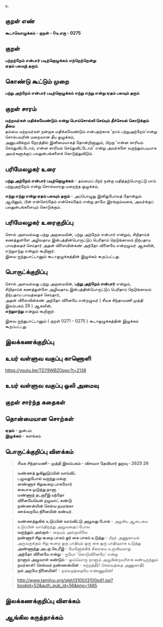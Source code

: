 உ

## குறள் எண் 

**கூடாவொழுக்கம் - குறள் - 0உஎரு - 0275**  

## குறள் 

**பற்றற்றேம் என்பார் படிற்றொழுக்கம் எற்றெற்றென்று  
ஏதம் பலவுந் தரும்.**

## கொண்டு கூட்டும் முறை

**பற்று அற்றேம் என்பார் படிற்றொழுக்கம் எற்று எற்று என்று ஏதம் பலவும் தரும்**

## குறள் சாரம் 

**மற்றவர்கள் மதிக்கவேண்டும் என்று பொய்சொல்லி செய்யும் தீச்செயல் கொடுக்கும் தீமை**  
தம்மை மற்றவர்கள் நன்றாக மதிக்கவேண்டும் என்பதற்காக 'நாம் பற்றுஅற்றேம்'என்று சொல்பவரின் மறைவான தீய ஒழுக்கம்,  
அனுபவிக்கும் நேரத்தில் இனிமையாகத் தோன்றினாலும், பிறகு 'என்ன காரியம் செய்துவிட்டோம், என்ன காரியம் செய்துவிட்டோம்' என்று அவர்களே வருந்தும்படியாக அவர்களுக்குப் பலதுன்பங்களைக் கொடுத்துவிடும்.  

## பரிமேலழகர் உரை

**பற்று அற்றேம் என்பார் படிற்றொழுக்கம்** - தம்மைப் பிறர் நன்கு மதித்தற்பொருட்டு யாம் பற்றுஅற்றேம் என்று சொல்வாரது மறைந்த ஒழுக்கம், 

**எற்று எற்று என்று ஏதம் பலவும் தரும்** - அப்பொழுது இனிதுபோலத் தோன்றும் ஆயினும், பின் என்செய்தேம் என்செய்தேம் என்று தாமே இரங்கும்வகை, அவர்க்குப் பலதுன்பங்களையும் கொடுக்கும்.   

## பரிமேலழகர் உரைகுறிப்பு   

சொல் அளவல்லது பற்று அறாமையின், பற்று அற்றேம் என்பார் என்றும், சிறிதாய்க் கணத்துள்ளே அழிவதாய இன்பத்தின்பொருட்டுப் பெரிதாய் நெடுங்காலம் நிற்பதாய பாவத்தைச் செய்தார் அதன் விளைவின்கண் அந்தோ வினையே என்றழுவர் ஆகலின், எற்றுஎற்று என்றும் கூறினார்.   
இவை ஐந்துபாட்டானும் கூடாஒழுக்கத்தின் இழுக்கம் கூறப்பட்டது.  

## பொருட்க்குறிப்பு 

சொல் அளவல்லது பற்று அறாமையின், **பற்று அற்றேம் என்பார்** என்றும்,  
சிறிதாய்க் கணத்துள்ளே அழிவதாய இன்பத்தின்பொருட்டுப் பெரிதாய் நெடுங்காலம் நிற்பதாய பாவத்தைச் செய்தார்,   
அதன் விளைவின்கண் அந்தோ வினையே என்றழுவர் ( சீவக சிந்தாமணி		முத்தி இலம்பகம் 26 ) ஆகலின்,   
**எற்றுஎற்று** என்றும் கூறினார்.     

இவை ஐந்துபாட்டானும் ( குறள் 0271 - 0275 ) கூடாஒழுக்கத்தின் இழுக்கம் கூறப்பட்டது.     

## இலக்கணக்குறிப்பு  


## உயர் வள்ளுவ வகுப்பு காணொளி

https://youtu.be/TD79WBZOppc?t=2138

## உயர் வள்ளுவ வகுப்பு ஒலி அமைவு 

 
## குறள் சார்ந்த கதைகள் 


## தொன்மையான சொற்கள்

**ஏதம்** - துன்பம்  
**இழுக்கம்** - களங்கம்  

## பொருட்க்குறிப்பு விளக்கம்

>**சீவக சிந்தாமணி -	முத்தி இலம்பகம் - விசயமா தேவியார் துறவு - 2625 26**  

>**வண்ணத் துகிலுடுப்பின் வாய்விட்  
>டழுவதுபோல் வருந்து மல்கு  
>னண்ணாச் சிறுகூறை பாகமோர்  
>கைபாக முடுத்து நாளு  
>மண்ணாந் தடகுரீஇ யந்தோ  
>வினையேயென் றழுவாட் கண்டு  
>நண்ணன்மின் செல்வ நமரங்கா  
>ணல்லறமே நினைமின் கண்டீர்.**  

 
>**வண்ணத்துகில் உடுப்பின் வாய்விட்டு அழுவது போல்** - அழகிய ஆடையை உடுப்பின் வாய்திறந்து அழுவதைப் போல  
>**வருந்தும் அல்குல்** - நையும் அல்குலிலே   
>**நண்ணாச் சிறு கூறை பாகம் ஓர் கை பாகம் உடுத்து** - பிறர் அணுகாமல் அருவருக்கும் சிறு கூறை ஒரு பாதியும் ஒரு கை ஒரு பாதியுமாக உடுத்து   
>**அண்ணாந்து அடகு உெரீஇ** - மேனோக்கிக் கீரையை உருவியவாறு   
>**அந்தோ வினையே என்று** - ஐயோ ‘கொடுவினையே‘ என்று   
>**நாளும் அழுவாள் கண்டும்** - ஒவ்வொரு நாளும் அழுகின்றவளைக் கண்டிருந்தும்   
>**நமர்காள்! செல்வம் நண்ணன்மின்** - சுற்றத்தீர்! செல்வத்தை அணுகாதீர்   
>**நல் அறமே நினைமின்!** - நல்லறத்தையே எண்ணுமின்!  


>http://www.tamilvu.org/slet/l3100/l3100pd1.jsp?bookid=52&auth_pub_id=56&pno=1485

## இலக்கணக்குறிப்பு விளக்கம்


## ஆங்கில கருத்தாக்கம் 


